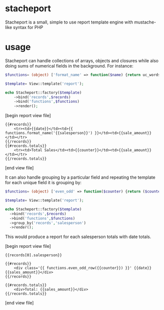 # stacheport
Stacheport is a small, simple to use report template engine with mustache-like syntax for PHP

# usage

Stacheport can handle collections of arrays, objects and closures while also doing sums of numerical fields in the background. For instance:

```php
$functions= (object) ['format_name' => function($name) {return uc_words($name);}];

$template= View::template('report');

echo Stacheport::factory($template)
	->bind('records',$records)
	->bind('functions',$functions)
	->render();
```

[begin report view file]
```
{{#records}}
	<tr><td>{{date}}</td><td>{{ functions.format_name('{{salesperson}}') }}</td><td>{{sale_amount}}</td></tr>
{{/records}}
{{#records.totals}}
	<tr><td>Total Sales</td><td>{{counter}}</td><td>{{sale_amount}}</td></tr>
{{/records.totals}}
```
[end view file]

It can also handle grouping by a particular field and repeating the template for each unique field it is grouping by:

```php
$functions= (object) ['even_odd' => function($counter) {return ($counter %2==0)?'even':'odd';}];

$template= View::template('report');

echo Stacheport::factory($template)
  ->bind('records',$records)
  ->bind('functions',$functions)
  ->group_by('records','salesperson')
  ->render();
```

This would produce a report for each salesperson totals with date totals.		

[begin report view file]
```
{{records[0].salesperson}}

{{#records}}
	<div class='{{ functions.even_odd_row({{counter}}) }}' {{date}} {{sales_amount}}</div>
{{/records}}

{{#records.totals}}
	<div>Total: {{sales_amount}}</div>
{{/records.totals}}
```
[end view file]
